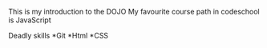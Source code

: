 This is my introduction to the DOJO
My favourite course path in codeschool is JavaScript

Deadly skills
*Git
*Html
*CSS


